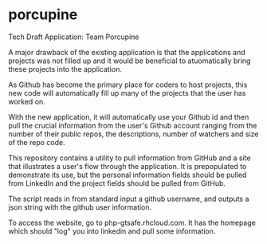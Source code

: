 porcupine
=========

Tech Draft Application: Team Porcupine

A major drawback of the existing application is that the applications and projects was not filled up and it would be beneficial to atuomatically bring these projects into the application.

As Github has become the primary place for coders to host projects, this new code will automatically fill up many of the projects that the user has worked on.

With the new application, it will automatically use your Github id and then pull the crucial information from the user's Github account ranging from the number of their public repos, the descriptions, number of watchers and size of the repo code. 

This repository contains a utility to pull information from GitHub and a site that illustrates a user's flow through the application. It is prepopulated to demonstrate its use, but the personal information fields should be pulled from LinkedIn and the project fields should be pulled from GitHub.

The script reads in from standard input a github username, and outputs a json string with the github user information.

To access the website, go to php-gtsafe.rhcloud.com. It has the homepage which should "log" you into linkedin and pull some information.